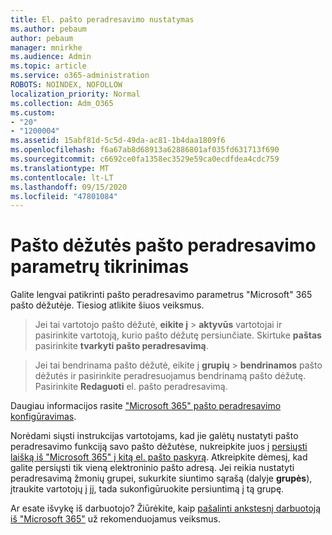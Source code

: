 ```yaml
---
title: El. pašto peradresavimo nustatymas
ms.author: pebaum
author: pebaum
manager: mnirkhe
ms.audience: Admin
ms.topic: article
ms.service: o365-administration
ROBOTS: NOINDEX, NOFOLLOW
localization_priority: Normal
ms.collection: Adm_O365
ms.custom:
- "20"
- "1200004"
ms.assetid: 15abf81d-5c5d-49da-ac81-1b4daa1809f6
ms.openlocfilehash: f6a67ab8d68913a62886801af035fd631713f690
ms.sourcegitcommit: c6692ce0fa1358ec3529e59ca0ecdfdea4cdc759
ms.translationtype: MT
ms.contentlocale: lt-LT
ms.lasthandoff: 09/15/2020
ms.locfileid: "47801084"
---
```

# <a name="check-the-email-forwarding-settings-for-a-mailbox"></a>Pašto dėžutės pašto peradresavimo parametrų tikrinimas

Galite lengvai patikrinti pašto peradresavimo parametrus "Microsoft" 365 pašto dėžutėje. Tiesiog atlikite šiuos veiksmus.
  
> Jei tai vartotojo pašto dėžutė, **eikite į** \> **aktyvūs** vartotojai ir pasirinkite vartotoją, kurio pašto dėžutę persiunčiate. Skirtuke **paštas** pasirinkite **tvarkyti pašto peradresavimą**.

> Jei tai bendrinama pašto dėžutė, eikite į **grupių** \> **bendrinamos** pašto dėžutės ir pasirinkite peradresuojamus bendrinamą pašto dėžutę. Pasirinkite **Redaguoti** el. pašto peradresavimą.

Daugiau informacijos rasite ["Microsoft 365" pašto peradresavimo konfigūravimas](https://docs.microsoft.com/microsoft-365/admin/email/configure-email-forwarding).
  
Norėdami siųsti instrukcijas vartotojams, kad jie galėtų nustatyti pašto peradresavimo funkciją savo pašto dėžutėse, nukreipkite juos į [persiųsti laišką iš "Microsoft 365" į kitą el. pašto paskyrą](https://support.office.com/article/Forward-email-from-Office-365-to-another-email-account-1ed4ee1e-74f8-4f53-a174-86b748ff6a0e). Atkreipkite dėmesį, kad galite persiųsti tik vieną elektroninio pašto adresą. Jei reikia nustatyti peradresavimą žmonių grupei, sukurkite siuntimo sąrašą (dalyje **grupės**), įtraukite vartotojų į jį, tada sukonfigūruokite persiuntimą į tą grupę.
  
Ar esate išvykę iš darbuotojo? Žiūrėkite, kaip [pašalinti ankstesnį darbuotoją iš "Microsoft 365"](https://docs.microsoft.com/microsoft-365/admin/add-users/remove-former-employee) už rekomenduojamus veiksmus.